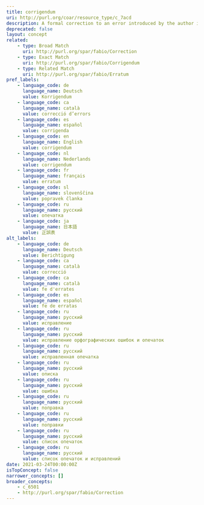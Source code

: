 ```yaml
---
title: corrigendum
uri: http://purl.org/coar/resource_type/c_7acd
description: A formal correction to an error introduced by the author into a previously published document. (adapted from https://sparontologies.github.io/fabio/current/fabio.html#d4e2712)
deprecated: false
layout: concept
related:
    - type: Broad Match
      uri: http://purl.org/spar/fabio/Correction
    - type: Exact Match
      uri: http://purl.org/spar/fabio/Corrigendum
    - type: Related Match
      uri: http://purl.org/spar/fabio/Erratum
pref_labels:
    - language_code: de
      language_name: Deutsch
      value: Korrigendum
    - language_code: ca
      language_name: català
      value: correcció d’errors
    - language_code: es
      language_name: español
      value: corrigenda
    - language_code: en
      language_name: English
      value: corrigendum
    - language_code: nl
      language_name: Nederlands
      value: corrigendum
    - language_code: fr
      language_name: français
      value: erratum
    - language_code: sl
      language_name: slovenščina
      value: popravek članka
    - language_code: ru
      language_name: русский
      value: опечатка
    - language_code: ja
      language_name: 日本語
      value: 正誤表
alt_labels:
    - language_code: de
      language_name: Deutsch
      value: Berichtigung
    - language_code: ca
      language_name: català
      value: correcció
    - language_code: ca
      language_name: català
      value: fe d'errates
    - language_code: es
      language_name: español
      value: fe de erratas
    - language_code: ru
      language_name: русский
      value: исправление
    - language_code: ru
      language_name: русский
      value: исправление орфографических ошибок и опечаток
    - language_code: ru
      language_name: русский
      value: исправленная опечатка
    - language_code: ru
      language_name: русский
      value: описка
    - language_code: ru
      language_name: русский
      value: ошибка
    - language_code: ru
      language_name: русский
      value: поправка
    - language_code: ru
      language_name: русский
      value: поправки
    - language_code: ru
      language_name: русский
      value: список опечаток
    - language_code: ru
      language_name: русский
      value: список опечаток и исправлений
date: 2021-03-24T00:00:00Z
isTopConcept: false
narrower_concepts: []
broader_concepts:
    - c_6501
    - http://purl.org/spar/fabio/Correction
---
```


